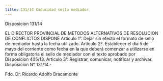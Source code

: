 ```yaml
---
title: 131/14 Caducidad sello mediador
---
```

Disposicion 131/14



EL DIRECTOR PROVINCIAL DE METODOS ALTERNATIVOS DE RESOLUCION DE CONFLICTOS DISPONE Articulo 1°. Dejar sin efecto el formato de sello de mediador hasta la fecha utilizado. Articulo 2º. Establecer el dia 5 de mayo del corriente como fecha en la que deberá comenzar a utilizarse en forma obligatoria el sello de mediador con el texto aprobado por Disposicion 405/13. Articulo 3°. Registrar, comunicar, notificar y archivar. Disposición N° 131/14.-



Fdo. Dr. Ricardo Adolfo Bracamonte

